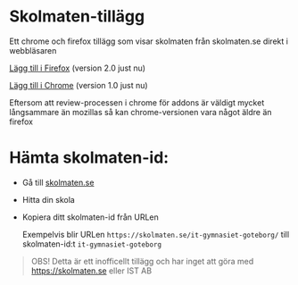 # Skolmaten-tillägg
Ett chrome och firefox tillägg som visar skolmaten från skolmaten.se direkt i webbläsaren

[Lägg till i Firefox](https://addons.mozilla.org/en-US/firefox/addon/skolmaten) (version 2.0 just nu)

[Lägg till i Chrome](https://chrome.google.com/webstore/detail/ejapgcaikpopdmigljfpjcdkpdidgdpk) (version 1.0 just nu)


Eftersom att review-processen i chrome för addons är väldigt mycket långsammare än mozillas så kan chrome-versionen vara något äldre än firefox


# Hämta skolmaten-id:

- Gå till [skolmaten.se](https://skolmaten.se)
- Hitta din skola
- Kopiera ditt skolmaten-id från URLen
  
  Exempelvis blir URLen `https://skolmaten.se/it-gymnasiet-goteborg/` till skolmaten-id:t `it-gymnasiet-goteborg`


> OBS! Detta är ett inofficellt tillägg och har inget att göra med https://skolmaten.se eller IST AB
